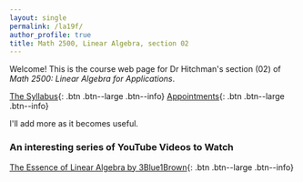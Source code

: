 ```yaml
---
layout: single
permalink: /la19f/
author_profile: true
title: Math 2500, Linear Algebra, section 02
---
```


Welcome! This is the course web page for Dr Hitchman's section (02) of
_Math 2500: Linear Algebra for Applications_.

[The Syllabus](){: .btn .btn--large .btn--info}
[Appointments](https://theronhitchman.youcanbook.me/){: .btn .btn--large .btn--info}

I'll add more as it becomes useful.

### An interesting series of YouTube Videos to Watch

[The Essence of Linear Algebra by 3Blue1Brown](https://www.youtube.com/playlist?list=PLZHQObOWTQDPD3MizzM2xVFitgF8hE_ab){: .btn .btn--large .btn--info}

<!--
### Tech Links:

[CoCalc](https://cocalc.com){: .btn .btn--large .btn--info}
[SageMath Documentation](http://doc.sagemath.org/html/en/){: .btn .btn--large .btn--info}
[Linear Algebra Quickstart](https://wiki.sagemath.org/quickref?action=AttachFile&do=get&target=quickref-linalg.pdf){: .btn .btn--large .btn--info}
[Python 2.7.13 Documentation](https://docs.python.org/2/){: .btn .btn--large .btn--info}

### Course Texts

[Livre des Lignes -- our reader]({{site.url}}{{site.baseurl}}/assets/00-livre-main.pdf){: .btn .btn--large .btn--info}
[Cahier des Lignes -- our workbook]({{site.url}}{{site.baseurl}}/assets/cahier-main.pdf){: .btn .btn--large .btn--info}




-->
